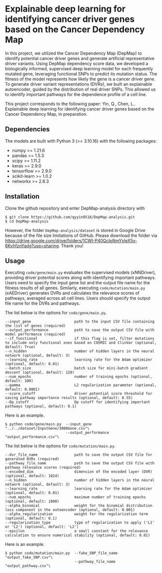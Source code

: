 # Explainable deep learning for identifying cancer driver genes based on the Cancer Dependency Map

In this project, we utilized the Cancer Dependency Map (DepMap) to identify potential cancer driver genes and generate artificial representative driver variants. Using DepMap dependency score data, we developed a biologically informed, supervised deep learning model for each frequently mutated gene, leveraging functional SNPs to predict its mutation status. The fitness of the model represents how likely the gene is a cancer driver gene. To generate driver variant representations (DVRs), we built an explainable autoencoder, guided by the distribution of real driver SNPs. This allowed us to identify important pathways for the dependence profile of a cell line. 

This project corresponds to the following paper: Yin, Q., Chen, L.. Explainable deep learning for identifying cancer driver genes based on the Cancer Dependency Map, in preparation.

## Dependencies
The models are built with Python 3 (>= 3.10.16) with the following packages:

* numpy >= 1.21.6
* pandas >= 1.5.3
* scipy >= 1.11.2
* keras >= 2.9.0
* tensorflow >= 2.9.0
* scikit-learn >= 1.0.2
* networkx >= 2.6.3

## Installation
Clone the github repository and enter DepMap-analysis directory with

    $ git clone https://github.com/qyyin0516/DepMap-analysis.git
    $ cd DepMap-analysis
  
However, the folder `DepMap-analysis/dataset` is stored in Google Drive because of the file size limitations of GitHub. Please download the folder via https://drive.google.com/drive/folders/1CWI-P40QcIpNmYxleX5y-6KvhfznYadg?usp=sharing. Thank you! 

## Usage
Executing `code/gene/main.py` evaluates the supervised models (xNNDriver), providing driver potential scores along with identifying important pathways. Users need to specify the input gene list and the output file name for the fitness results of all genes. Similarly, executing `code/mutation/main.py` (xAEDriver) generates DVRs and calculates the relevance scores of pathways, averaged across all cell lines. Users should specify the output file name for the DVRs and pathways.

The list below is the options for `code/gene/main.py`.


    --input_gene                    path to the input CSV file containing the list of genes (required)
    --output_performance            path to save the output CSV file with model performance (required)
    --if_functional                 if this flag is set, filter mutations to include only functional ones based on COSMIC and ClinVar (optional, default: True)
    --n_hidden                      number of hidden layers in the neural network (optional, default: 3)
    --learning_rate                 learning rate for the Adam optimizer (optional, default: 0.01)
    --batch_size                    batch size for mini-batch gradient descent (optional, default: 128)
    --num_epochs                    number of training epochs (optional, default: 100)
    --gamma                         L2 regularization parameter (optional, default: 0.0001)
    --score_cutoff                  driver potential score threshold for saving pathway importance results (optional, default: 0.55)
    --Dp_cutoff                     Dp cutoff for identifying important pathways (optional, default: 0.1)

Here is an example.

    $ python code/gene/main.py  --input_gene "../../dataset/InputGene/3008Gene.csv"\
                                --output_performance "output_performance.csv"\

The list below is the options for `code/mutation/main.py`.

    --dvr_file_name                 path to save the output CSV file for generated DVRs (required)
    --pathway_file_name             path to save the output CSV file with pathway relevance scores (required)
    --encoded_dim                   dimension of the encoded layer (DVR) (optional, default: 1024)
    --n_hidden                      number of hidden layers in the neural network (optional, default: 3)
    --learning_rate                 learning rate for the Adam optimizer (optional, default: 0.01)
    --num_epochs                    maximum number of training epochs (optional, default: 1000)
    --alpha_binomial                weight for the binomial distribution loss component in the autoencoder (optional, default: 0.001)
    --alpha_regularization          weight for the regularization term (optional, default: 0.1)
    --regularization_type           type of regularization to apply ('L1' or 'L2') (optional, default: 'L2')
    --epsilon                       a small constant for the relevance calculation to ensure numerical stability (optional, default: 0.01)

Here is an example.

    $ python code/mutation/main.py  --fake_SNP_file_name "output_fake_SNP.csv"\
                                    --pathway_file_name "output_pathway.csv"\

